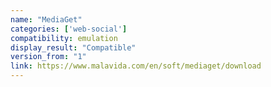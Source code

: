 ```yaml
---
name: "MediaGet"
categories: ['web-social']
compatibility: emulation
display_result: "Compatible"
version_from: "1"
link: https://www.malavida.com/en/soft/mediaget/download
---
```


